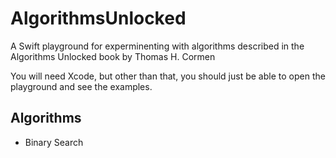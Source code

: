 # AlgorithmsUnlocked

A Swift playground for experminenting with algorithms described in the Algorithms Unlocked book by Thomas H. Cormen

You will need Xcode, but other than that, you should just be able to open the playground and see the examples.

## Algorithms

 - Binary Search
